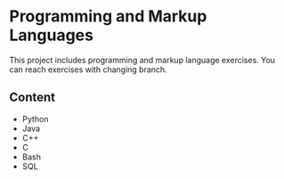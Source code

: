 # Programming and Markup Languages
This project includes programming and markup language exercises. You can reach exercises with changing branch.
## Content
- Python
- Java
- C++
- C
- Bash
- SQL

